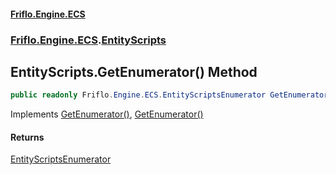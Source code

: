 #### [Friflo.Engine.ECS](index.md#'index')
### [Friflo.Engine.ECS](Friflo.Engine.ECS.md#'Friflo.Engine.ECS').[EntityScripts](EntityScripts.md#'Friflo.Engine.ECS.EntityScripts')

## EntityScripts.GetEnumerator() Method

```csharp
public readonly Friflo.Engine.ECS.EntityScriptsEnumerator GetEnumerator();
```

Implements [GetEnumerator()](https://docs.microsoft.com/en-us/dotnet/api/System.Collections.Generic.IEnumerable-1.GetEnumerator#'System.Collections.Generic.IEnumerable`1.GetEnumerator'), [GetEnumerator()](https://docs.microsoft.com/en-us/dotnet/api/System.Collections.IEnumerable.GetEnumerator#'System.Collections.IEnumerable.GetEnumerator')

#### Returns
[EntityScriptsEnumerator](EntityScriptsEnumerator.md#'Friflo.Engine.ECS.EntityScriptsEnumerator')